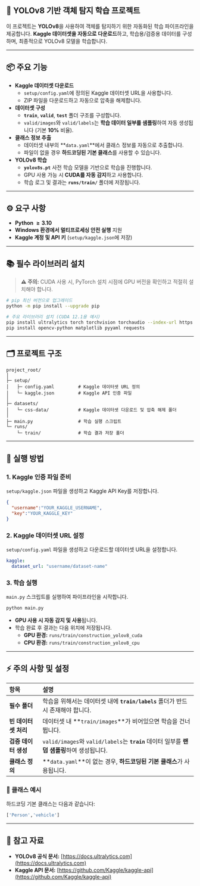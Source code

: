 ## 🚀 YOLOv8 기반 객체 탐지 학습 프로젝트

이 프로젝트는 **YOLOv8**을 사용하여 객체를 탐지하기 위한 자동화된 학습 파이프라인을 제공합니다. **Kaggle 데이터셋을 자동으로 다운로드**하고, 학습용/검증용 데이터를 구성하며, 최종적으로 YOLOv8 모델을 학습합니다.

-----

## 📦 주요 기능

  * **Kaggle 데이터셋 다운로드**
      * `setup/config.yaml`에 정의된 Kaggle 데이터셋 URL을 사용합니다.
      * ZIP 파일을 다운로드하고 자동으로 압축을 해제합니다.
  * **데이터셋 구성**
      * **`train`**, **`valid`**, **`test`** 폴더 구조를 구성합니다.
      * `valid/images`와 `valid/labels`는 **학습 데이터 일부를 샘플링**하여 자동 생성됩니다 (기본 **10%** 비율).
  * **클래스 정보 추출**
      * 데이터셋 내부의 \*\*`data.yaml`\*\*에서 클래스 정보를 자동으로 추출합니다.
      * 파일이 없을 경우 **하드코딩된 기본 클래스**를 사용할 수 있습니다.
  * **YOLOv8 학습**
      * **`yolov8s.pt`** 사전 학습 모델을 기반으로 학습을 진행합니다.
      * GPU 사용 가능 시 **CUDA를 자동 감지**하고 사용합니다.
      * 학습 로그 및 결과는 **`runs/train/`** 폴더에 저장됩니다.

-----

## ⚙️ 요구 사항

  * **Python $\geq 3.10$**
  * **Windows 환경에서 멀티프로세싱 안전 실행** 지원
  * **Kaggle 계정 및 API 키** (`setup/kaggle.json`에 저장)

-----

## 📚 필수 라이브러리 설치

> **⚠️ 주의:** CUDA 사용 시, PyTorch 설치 시점에 GPU 버전을 확인하고 적절히 설치해야 합니다.

```bash
# pip 최신 버전으로 업그레이드
python -m pip install --upgrade pip

# 주요 라이브러리 설치 (CUDA 12.1용 예시)
pip install ultralytics torch torchvision torchaudio --index-url https://download.pytorch.org/whl/cu121
pip install opencv-python matplotlib pyyaml requests
```

-----

## 🗂️ 프로젝트 구조

```
project_root/
│
├─ setup/
│   ├─ config.yaml         # Kaggle 데이터셋 URL 정의
│   └─ kaggle.json         # Kaggle API 인증 파일
│
├─ datasets/
│   └─ css-data/           # Kaggle 데이터셋 다운로드 및 압축 해제 폴더
│
├─ main.py                 # 학습 실행 스크립트
└─ runs/
    └─ train/              # 학습 결과 저장 폴더
```

-----

## 🔧 실행 방법

### 1\. Kaggle 인증 파일 준비

`setup/kaggle.json` 파일을 생성하고 Kaggle API Key를 저장합니다.

```json
{
  "username":"YOUR_KAGGLE_USERNAME",
  "key":"YOUR_KAGGLE_KEY"
}
```

### 2\. Kaggle 데이터셋 URL 설정

`setup/config.yaml` 파일을 생성하고 다운로드할 데이터셋 URL을 설정합니다.

```yaml
kaggle:
  dataset_url: "username/dataset-name"
```

### 3\. 학습 실행

`main.py` 스크립트를 실행하여 파이프라인을 시작합니다.

```bash
python main.py
```

  * **GPU 사용 시 자동 감지 및 사용**됩니다.
  * 학습 완료 후 결과는 다음 위치에 저장됩니다.
      * **GPU 환경:** `runs/train/construction_yolov8_cuda`
      * **CPU 환경:** `runs/train/construction_yolov8_cpu`

-----

## ⚡ 주의 사항 및 설정

| 항목 | 설명 |
| :--- | :--- |
| **필수 폴더** | 학습을 위해서는 데이터셋 내에 **`train/labels`** 폴더가 반드시 존재해야 합니다. |
| **빈 데이터셋 처리** | 데이터셋 내 \*\*`train/images`\*\*가 비어있으면 학습을 건너뜁니다. |
| **검증 데이터 생성** | `valid/images`와 `valid/labels`는 **`train`** 데이터 일부를 **랜덤 샘플링**하여 생성됩니다. |
| **클래스 정의** | \*\*`data.yaml`\*\*이 없는 경우, **하드코딩된 기본 클래스**가 사용됩니다. |

### 📌 클래스 예시

하드코딩 기본 클래스는 다음과 같습니다:

```python
['Person','vehicle']
```

-----

## 📄 참고 자료

  * **YOLOv8 공식 문서:** [https://docs.ultralytics.com](https://docs.ultralytics.com)
  * **Kaggle API 문서:** [https://github.com/Kaggle/kaggle-api](https://github.com/Kaggle/kaggle-api)